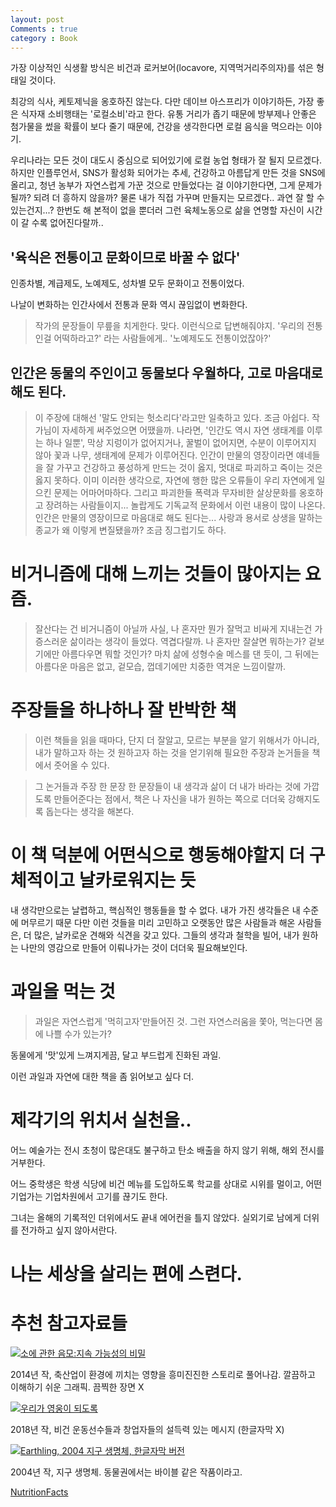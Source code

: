 ```yaml
---
layout: post
Comments : true
category : Book
---
```



가장 이상적인 식생활 방식은 비건과 로커보어(locavore, 지역먹거리주의자)를 섞은 형태일 것이다.


 최강의 식사, 케토제닉을 옹호하진 않는다. 다만 데이브 아스프리가 이야기하든, 가장 좋은 식자재 소비행태는 '로컬소비'라고 한다. 유통 거리가 좁기 때문에 방부제나 안좋은 첨가물을 썼을 확률이 보다 줄기 때문에, 건강을 생각한다면 로컬 음식을 먹으라는 이야기.

우리나라는 모든 것이 대도시 중심으로 되어있기에 로컬 농업 형태가 잘 될지 모르겠다. 하지만 인플루언서, SNS가 활성화 되어가는 추세, 건강하고 아름답게 만든 것을 SNS에 올리고, 청년 농부가 자연스럽게 가꾼 것으로 만들었다는 걸 이야기한다면, 그게 문제가 될까? 되려 더 흥하지 않을까? 물론 내가 직접 가꾸며 만들지는 모르겠다.. 과연 잘 할 수 있는건지...? 한번도 해 본적이 없을 뿐더러 그런 육체노동으로 삶을 연명할 자신이 시간이 갈 수록 없어진다랄까..

## '육식은 전통이고 문화이므로 바꿀 수 없다' 

인종차별, 계급제도, 노예제도, 성차별 모두 문화이고 전통이었다.

나날이 변화하는 인간사에서 전통과 문화 역시 끊임없이 변화한다.

> 작가의 문장들이 무릎을 치게한다. 맞다. 이런식으로 답변해줘야지. '우리의 전통인걸 어떡하라고?' 라는 사람들에게.. '노예제도도 전통이었잖아?'


## 인간은 동물의 주인이고 동물보다 우월하다, 고로 마음대로 해도 된다.

> 이 주장에 대해선 '말도 안되는 헛소리다'라고만 일축하고 있다. 조금 아쉽다. 작가님이 자세하게 써주었으면 어땠을까. 나라면, '인간도 역시 자연 생태계를 이루는 하나 일뿐', 막상 지렁이가 없어지거나, 꿀벌이 없어지면, 수분이 이루어지지 않아 꽃과 나무, 생태계에 문제가 이루어진다. 인간이 만물의 영장이라면 얘네들을 잘 가꾸고 건강하고 풍성하게 만드는 것이 옳지, 멋대로 파괴하고 죽이는 것은 옳지 못하다. 
> 이미 이러한 생각으로, 자연에 행한 많은 오류들이 우리 자연에게 일으킨 문제는 어마어마하다. 
> 그리고 파괴한들 폭력과 무자비한 살상문화를 옹호하고 장려하는 사람들이지... 
> 놀랍게도 기독교적 문화에서 이런 내용이 많이 나온다. 인간은 만물의 영장이므로 마음대로 해도 된다는...
> 사랑과 용서로 상생을 말하는 종교가 왜 이렇게 변질됐을까? 조금 징그럽기도 하다.



# 비거니즘에 대해 느끼는 것들이 많아지는 요즘.

> 잘산다는 건 비거니즘이 아닐까
> 사실, 나 혼자만 뭔가 잘먹고 비싸게 지내는건 가증스러운 삶이라는 생각이 들었다. 역겹다랄까. 나 혼자만 잘살면 뭐하는가? 겉보기에만 아름다우면 뭐할 것인가? 마치 삶에 성형수술 메스를 댄 듯이, 그 뒤에는 아름다운 마음은 없고, 겉모습, 껍데기에만 치중한 역겨운 느낌이랄까.



# 주장들을 하나하나 잘 반박한 책

>이런 책들을 읽을 때마다, 단지 더 잘알고, 모르는 부분을 알기 위해서가 아니라, 내가 말하고자 하는 것 원하고자 하는 것을 얻기위해 필요한 주장과 논거들을 책에서 줏어올 수 있다.

> 그 논거들과 주장 한 문장 한 문장들이 내 생각과 삶이 더 내가 바라는 것에 가깝도록 만들어준다는 점에서, 책은 나 자신을 내가 원하는 쪽으로 더더욱 강해지도록 돕는다는 생각을 해본다.

# 이 책 덕분에 어떤식으로 행동해야할지 더 구체적이고 날카로워지는 듯

내 생각만으로는 날렵하고, 핵심적인 행동들을 할 수 없다.
내가 가진 생각들은 내 수준에 머무르기 때문
다만 이런 것들을 미리 고민하고 오랫동안 많은 사람들과 해온 사람들은, 더 많은, 날카로운 견해와 식견을 갖고 있다.
그들의 생각과 철학을 빌어, 내가 원하는 나만의 영감으로 만들어 이뤄나가는 것이 더더욱 필요해보인다.



# 과일을 먹는 것

> 과일은 자연스럽게 '먹히고자'만들어진 것.
그런 자연스러움을 쫓아, 먹는다면 몸에 나쁠 수가 있는가?

동물에게 '맛'있게 느껴지게끔, 달고 부드럽게 진화된 과일.

이런 과일과 자연에 대한 책을 좀 읽어보고 싶다 더.

# 제각기의 위치서 실천을..

어느 예술가는 전시 초청이 많은대도 불구하고 탄소 배출을 하지 않기 위해, 해외 전시를 거부한다.

어느 중학생은 학생 식당에 비건 메뉴를 도입하도록 학교를 상대로 시위를 멀이고, 어떤 기업가는 기업차원에서 고기를 끊기도 한다.

그녀는 올해의 기록적인 더위에서도 끝내 에어컨을 틀지 않았다. 실외기로 남에게 더위를 전가하고 싶지 않아서란다.

# 나는 세상을 살리는 편에 스련다.



# 추천 참고자료들

[![소에 관한 음모:지속 가능성의 비밀](http://img.youtube.com/vi/JHEYY34RiYA/0.jpg)](http://www.youtube.com/watch?v=JHEYY34RiYA "소에 관한 음모:지속 가능성의 비밀")

2014년 작,
축산업이 환경에 끼치는 영향을 흥미진진한 스토리로 풀어나감.
깔끔하고 이해하기 쉬운 그래픽.
끔찍한 장면 X

[![우리가 영웅이 되도록](http://img.youtube.com/vi/goBKGTYl2fo/0.jpg)](http://www.youtube.com/watch?v=goBKGTYl2fo "우리가 영웅이 되도록")

2018년 작, 비건 운동선수들과 창업자들의 설득력 있는 메시지
(한글자막 X)

[![Earthling, 2004 지구 생명체, 한글자막 버전](http://img.youtube.com/vi/YlGAxXdvApM/0.jpg)](http://www.youtube.com/watch?v=YlGAxXdvApM "Earthling, 2004 지구 생명체, 한글자막 버전")

2004년 작, 지구 생명체. 동물권에서는 바이블 같은 작품이라고.

[NutritionFacts](https://nutritionfacts.org/topics/protein/)

